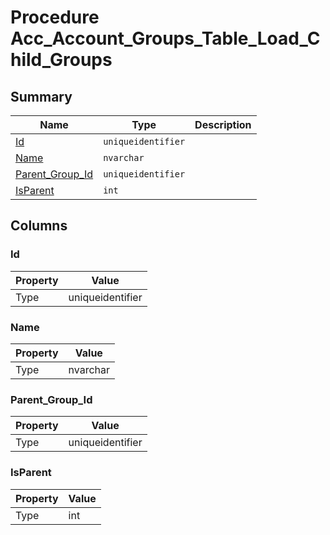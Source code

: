 # Procedure Acc_Account_Groups_Table_Load_Child_Groups


## Summary

| Name | Type | Description |
| - | - | --- |
|[Id](#id)|`uniqueidentifier` ||
|[Name](#name)|`nvarchar` ||
|[Parent_Group_Id](#parent_group_id)|`uniqueidentifier` ||
|[IsParent](#isparent)|`int` ||

## Columns

### Id

| Property | Value |
| - | - |
|Type|uniqueidentifier|

### Name

| Property | Value |
| - | - |
|Type|nvarchar|

### Parent_Group_Id

| Property | Value |
| - | - |
|Type|uniqueidentifier|

### IsParent

| Property | Value |
| - | - |
|Type|int|


